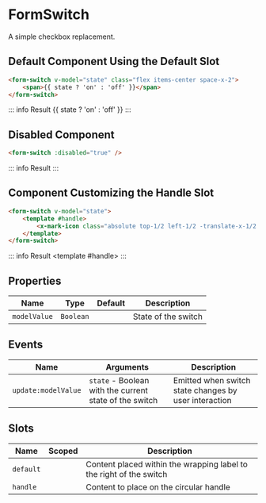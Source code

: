 <script setup>
    import FormSwitch from "../../src/components/form-switch.vue"
    import { XMarkIcon } from "@heroicons/vue/24/solid"
    import { ref } from "vue"
    const state = ref(false)
</script>

# FormSwitch

A simple checkbox replacement.

## Default Component Using the Default Slot
```html
<form-switch v-model="state" class="flex items-center space-x-2">
    <span>{{ state ? 'on' : 'off' }}</span>
</form-switch>
```
::: info Result
<form-switch v-model="state" class="flex items-center space-x-2"><span>{{ state ? 'on' : 'off' }}</span></form-switch>
:::

## Disabled Component
```html
<form-switch :disabled="true" />
```
::: info Result
<form-switch :disabled="true" />
:::

## Component Customizing the Handle Slot
```html
<form-switch v-model="state">
    <template #handle>
        <x-mark-icon class="absolute top-1/2 left-1/2 -translate-x-1/2 -translate-y-1/2 size-3 text-vxvue-300" />
    </template>
</form-switch>
```
::: info Result
<form-switch v-model="state"><template #handle><x-mark-icon class="absolute top-1/2 left-1/2 -translate-x-1/2 -translate-y-1/2 size-3 text-vxvue-300" /></template></form-switch>
:::

## Properties
| Name         | Type      | Default | Description         |
|--------------|-----------|---------|---------------------|
| `modelValue` | `Boolean` |         | State of the switch |

## Events
| Name                | Arguments                                              | Description                                           |
|---------------------|--------------------------------------------------------|-------------------------------------------------------|
| `update:modelValue` | `state` - Boolean with the current state of the switch | Emitted when switch state changes by user interaction |

## Slots
| Name      | Scoped | Description                                                         |
|-----------|--------|---------------------------------------------------------------------|
| `default` |        | Content placed within the wrapping label to the right of the switch |
| `handle`  |        | Content to place on the circular handle                             |
